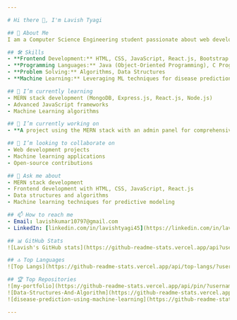 ```yaml
---

# Hi there 👋, I'm Lavish Tyagi

## 🚀 About Me
I am a Computer Science Engineering student passionate about web development and problem-solving. Currently in my pre-final year at DevBhoomi Uttarakhand University, I enjoy exploring new technologies and contributing to meaningful projects.

## 🛠 Skills
- **Frontend Development:** HTML, CSS, JavaScript, React.js, Bootstrap 5, Tailwind CSS
- **Programming Languages:** Java (Object-Oriented Programming), C Programming
- **Problem Solving:** Algorithms, Data Structures
- **Machine Learning:** Leveraging ML techniques for disease prediction

## 🌱 I’m currently learning
- MERN stack development (MongoDB, Express.js, React.js, Node.js)
- Advanced JavaScript frameworks
- Machine Learning algorithms

## 🔭 I’m currently working on
- **A project using the MERN stack with an admin panel for comprehensive management capabilities.**

## 👯 I’m looking to collaborate on
- Web development projects
- Machine learning applications
- Open-source contributions

## 💬 Ask me about
- MERN stack development
- Frontend development with HTML, CSS, JavaScript, React.js
- Data structures and algorithms
- Machine learning techniques for predictive modeling

## 📫 How to reach me
- Email: lavishkumar10797@gmail.com
- LinkedIn: [linkedin.com/in/lavishtyagi45](https://linkedin.com/in/lavishtyagi45)

## 📊 GitHub Stats
![Lavish's GitHub stats](https://github-readme-stats.vercel.app/api?username=Lavishtyagi45&show_icons=true&theme=radical)

## 🔝 Top Languages
![Top Langs](https://github-readme-stats.vercel.app/api/top-langs/?username=Lavishtyagi45&layout=compact&theme=radical)

## 🏆 Top Repositories
![my-portfolio](https://github-readme-stats.vercel.app/api/pin/?username=Lavishtyagi45&repo=my-portfolio&theme=radical)
![Data-Structures-And-Algorithm](https://github-readme-stats.vercel.app/api/pin/?username=Lavishtyagi45&repo=Data-Structures-And-Algorithm&theme=radical)
![disease-prediction-using-machine-learning](https://github-readme-stats.vercel.app/api/pin/?username=Lavishtyagi45&repo=disease-prediction-using-machine-learning&theme=radical)

---
```

